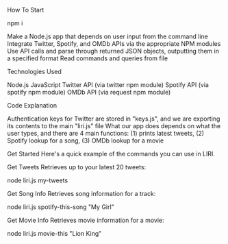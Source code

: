 How To Start 

npm i 


Make a Node.js app that depends on user input from the command line
Integrate Twitter, Spotify, and OMDb APIs via the appropriate NPM modules
Use API calls and parse through returned JSON objects, outputting them in a specified format
Read commands and queries from file

Technologies Used

Node.js
JavaScript
Twitter API (via twitter npm module)
Spotify API (via spotify npm module)
OMDb API (via request npm module)

Code Explanation

Authentication keys for Twitter are stored in "keys.js", and we are exporting its contents to the main "liri.js" file
What our app does depends on what the user types, and there are 4 main functions: (1) prints latest tweets, (2) Spotify lookup for a song, (3) OMDb lookup for a movie

Get Started
Here's a quick example of the commands you can use in LIRI.

Get Tweets
Retrieves up to your latest 20 tweets:

node liri.js my-tweets

Get Song Info
Retrieves song information for a track:

node liri.js spotify-this-song "My Girl"

Get Movie Info
Retrieves movie information for a movie:

node liri.js movie-this "Lion King"
